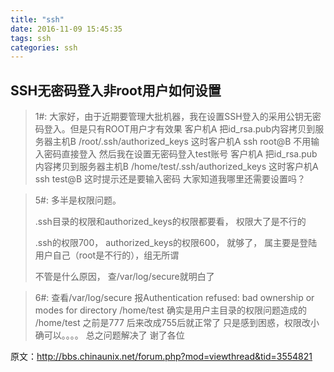 ```yaml
---
title: "ssh"
date: 2016-11-09 15:45:35
tags: ssh
categories: ssh
---
```


## SSH无密码登入非root用户如何设置

>1#:
>大家好，由于近期要管理大批机器，我在设置SSH登入的采用公钥无密码登入。但是只有ROOT用户才有效果
>客户机A 把id_rsa.pub内容拷贝到服务器主机B /root/.ssh/authorized_keys
>这时客户机A  ssh root@B
>不用输入密码直接登入
>然后我在设置无密码登入test账号
>客户机A 把id_rsa.pub内容拷贝到服务器主机B /home/test/.ssh/authorized_keys
>这时客户机A  ssh test@B
>这时提示还是要输入密码
>大家知道我哪里还需要设置吗？

>5#:
>多半是权限问题。
>
>.ssh目录的权限和authorized_keys的权限都要看， 权限大了是不行的
>
>.ssh的权限700， authorized_keys的权限600， 就够了，  属主要是登陆用户自己（root是不行的），组无所谓
>
>不管是什么原因， 查/var/log/secure就明白了

>6#:
>查看/var/log/secure
>报Authentication refused: bad ownership or modes for directory /home/test
>确实是用户主目录的权限问题造成的
>/home/test 之前是777
>后来改成755后就正常了
>只是感到困惑，权限改小确可以。。。。
>总之问题解决了
>谢了各位

原文：http://bbs.chinaunix.net/forum.php?mod=viewthread&tid=3554821


